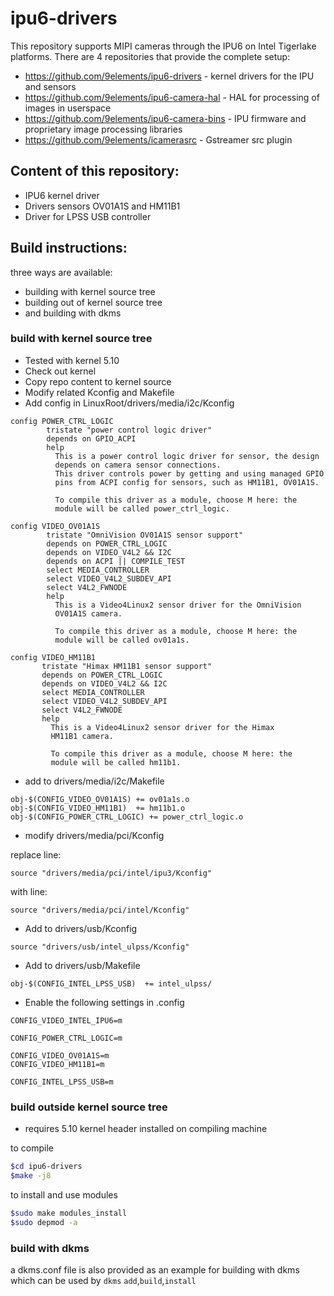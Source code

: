 # ipu6-drivers

This repository supports MIPI cameras through the IPU6 on Intel Tigerlake platforms. There are 4 repositories that provide the complete setup:

* https://github.com/9elements/ipu6-drivers - kernel drivers for the IPU and sensors
* https://github.com/9elements/ipu6-camera-hal - HAL for processing of images in userspace
* https://github.com/9elements/ipu6-camera-bins - IPU firmware and proprietary image processing libraries
* https://github.com/9elements/icamerasrc - Gstreamer src plugin


## Content of this repository:
* IPU6 kernel driver
* Drivers sensors OV01A1S and HM11B1
* Driver for LPSS USB controller

## Build instructions:
three ways are available:
- building with kernel source tree
- building out of kernel source tree
- and building with dkms

### build with kernel source tree
* Tested with kernel 5.10
* Check out kernel
* Copy repo content to kernel source
* Modify related Kconfig and Makefile
* Add config in LinuxRoot/drivers/media/i2c/Kconfig
```
config POWER_CTRL_LOGIC
        tristate "power control logic driver"
        depends on GPIO_ACPI
        help
          This is a power control logic driver for sensor, the design
          depends on camera sensor connections.
          This driver controls power by getting and using managed GPIO
          pins from ACPI config for sensors, such as HM11B1, OV01A1S.

          To compile this driver as a module, choose M here: the
          module will be called power_ctrl_logic.
```
```
config VIDEO_OV01A1S
        tristate "OmniVision OV01A1S sensor support"
        depends on POWER_CTRL_LOGIC
        depends on VIDEO_V4L2 && I2C
        depends on ACPI || COMPILE_TEST
        select MEDIA_CONTROLLER
        select VIDEO_V4L2_SUBDEV_API
        select V4L2_FWNODE
        help
          This is a Video4Linux2 sensor driver for the OmniVision
          OV01A1S camera.

          To compile this driver as a module, choose M here: the
          module will be called ov01a1s.
```
```
config VIDEO_HM11B1
       tristate "Himax HM11B1 sensor support"
       depends on POWER_CTRL_LOGIC
       depends on VIDEO_V4L2 && I2C
       select MEDIA_CONTROLLER
       select VIDEO_V4L2_SUBDEV_API
       select V4L2_FWNODE
       help
         This is a Video4Linux2 sensor driver for the Himax
         HM11B1 camera.

         To compile this driver as a module, choose M here: the
         module will be called hm11b1.
```

* add to drivers/media/i2c/Makefile
```
obj-$(CONFIG_VIDEO_OV01A1S) += ov01a1s.o
obj-$(CONFIG_VIDEO_HM11B1)  += hm11b1.o
obj-$(CONFIG_POWER_CTRL_LOGIC) += power_ctrl_logic.o
```

* modify drivers/media/pci/Kconfig

replace line:
```
source "drivers/media/pci/intel/ipu3/Kconfig"
```
with line:
```
source "drivers/media/pci/intel/Kconfig"
```
* Add to drivers/usb/Kconfig
```
source "drivers/usb/intel_ulpss/Kconfig"
```
* Add to drivers/usb/Makefile
```
obj-$(CONFIG_INTEL_LPSS_USB)  += intel_ulpss/
```

* Enable the following settings in .config
```
CONFIG_VIDEO_INTEL_IPU6=m

CONFIG_POWER_CTRL_LOGIC=m

CONFIG_VIDEO_OV01A1S=m
CONFIG_VIDEO_HM11B1=m

CONFIG_INTEL_LPSS_USB=m
```

### build outside kernel source tree
* requires 5.10 kernel header installed on compiling machine

to compile
```bash
$cd ipu6-drivers
$make -j8
```

to install and use modules
```bash
$sudo make modules_install
$sudo depmod -a
```

### build with dkms
a dkms.conf file is also provided as an example for building with dkms
which can be used by `dkms` `add`,`build`,`install`
